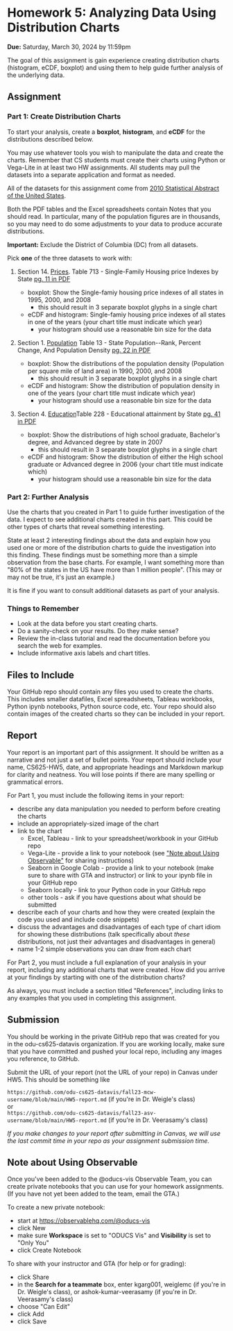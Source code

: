 # Homework 5: Analyzing Data Using Distribution Charts

**Due:** Saturday, March 30, 2024 by 11:59pm  

The goal of this assignment is gain experience creating distribution charts (histogram, eCDF, boxplot) and using them to help guide further analysis of the underlying data.

## Assignment

### Part 1: Create Distribution Charts

To start your analysis, create a **boxplot**, **histogram**, and **eCDF** for the distributions described below. 

You may use whatever tools you wish to manipulate the data and create the charts. Remember that CS students must create their charts using Python or Vega-Lite in at least two HW assignments. All students may pull the datasets into a separate application and format as needed.  

All of the datasets for this assignment come from [2010 Statistical Abstract of the United States](https://www.census.gov/library/publications/2009/compendia/statab/129ed.html). 

Both the PDF tables and the Excel spreadsheets contain Notes that you should read. In particular, many of the population figures are in thousands, so you may need to do some adjustments to your data to produce accurate distributions.

**Important:** Exclude the District of Columbia (DC) from all datasets.

Pick **one** of the three datasets to work with:

1) Section 14. [Prices](https://www.census.gov/library/publications/2009/compendia/statab/129ed/prices.html). Table 713 - Single-Family Housing price Indexes by State [pg. 11 in PDF](https://www2.census.gov/library/publications/2010/compendia/statab/129ed/tables/prices.pdf)
   * boxplot: Show the Single-famiy housing price indexes of all states in 1995, 2000, and 2008
      * this should result in 3 separate boxplot glyphs in a single chart
   * eCDF and histogram: Single-famiy housing price indexes of all states in one of the years (your chart title must indicate which year)
      * your histogram should use a reasonable bin size for the data
   
2) Section 1. [Population](https://www.census.gov/library/publications/2009/compendia/statab/129ed/population.html) Table 13 - State Population--Rank, Percent Change, And Population Density [pg. 22 in PDF](https://www2.census.gov/library/publications/2010/compendia/statab/129ed/tables/pop.pdf)
   * boxplot: Show the distributions of the population density (Population per square mile of land area) in 1990, 2000, and 2008 
      * this should result in 3 separate boxplot glyphs in a single chart
   * eCDF and histogram: Show the distribution of population density in one of the years (your chart title must indicate which year)
      * your histogram should use a reasonable bin size for the data

3) Section 4. [Education](https://www.census.gov/library/publications/2009/compendia/statab/129ed/education.html)Table 228 - Educational attainment by State [pg. 41 in PDF](https://www2.census.gov/library/publications/2010/compendia/statab/129ed/tables/educ.pdf)
   * boxplot: Show the distributions of high school graduate, Bachelor's degree, and Advanced degree by state in 2007 
      * this should result in 3 separate boxplot glyphs in a single chart
   * eCDF and histogram: Show the distribution of either the High school graduate or Advanced degree in 2006 (your chart title must indicate which)
      * your histogram should use a reasonable bin size for the data

### Part 2: Further Analysis

Use the charts that you created in Part 1 to guide further investigation of the data.  I expect to see additional charts created in this part.  This could be  other types of charts that reveal something interesting.

State at least 2 interesting findings about the data and explain how you used one or more of the distribution charts to guide the investigation into this finding. These findings must be something more than a simple observation from the base charts. For example, I want something more than "80% of the states in the US have more than 1 million people". (This may or may not be true, it's just an example.)

It is fine if you want to consult additional datasets as part of your analysis.

### Things to Remember
* Look at the data before you start creating charts.
* Do a sanity-check on your results.  Do they make sense? 
* Review the in-class tutorial and read the documentation before you search the web for examples.
* Include informative axis labels and chart titles.

## Files to Include

Your GitHub repo should contain any files you used to create the charts. This includes smaller datafiles, Excel spreadsheets, Tableau workbooks, Python ipynb notebooks, Python source code, etc. Your repo should also contain images of the created charts so they can be included in your report.

## Report

Your report is an important part of this assignment.  It should be written as a narrative and not just a set of bullet points.  Your report should include your name, CS625-HW5, date, and appropriate headings and Markdown markup for clarity and neatness. You will lose points if there are many spelling or grammatical errors. 

For Part 1, you must include the following items in your report:
* describe any data manipulation you needed to perform before creating the charts
* include an appropriately-sized image of the chart
* link to the chart
    * Excel, Tableau - link to your spreadsheet/workbook in your GitHub repo
    * Vega-Lite - provide a link to your notebook (see ["Note about Using Observable"](#note-about-using-observable) for sharing instructions)
    * Seaborn in Google Colab - provide a link to your notebook (make sure to share with GTA and instructor) or link to your ipynb file in your GitHub repo
    * Seaborn locally - link to your Python code in your GitHub repo
    * other tools - ask if you have questions about what should be submitted
* describe each of your charts and how they were created (explain the code you used and include code snippets)
* discuss the advantages and disadvantages of each type of chart idiom for showing these distributions (talk specifically about *these* distributions, not just their advantages and disadvantages in general)
* name 1-2 simple observations you can draw from each chart

For Part 2, you must include a full explanation of your analysis in your report, including any additional charts that were created.  How did you arrive at your findings by starting with one of the distribution charts?

As always, you must include a section titled "References", including links to any examples that you used in completing this assignment.

## Submission

You should be working in the private GitHub repo that was created for you in the odu-cs625-datavis organization. If you are working locally, make sure that you have committed and pushed your local repo, including any images you reference, to GitHub.

Submit the URL of your report (not the URL of your repo) in Canvas under HW5. This should be something like

`https://github.com/odu-cs625-datavis/fall23-mcw-username/blob/main/HW5-report.md` (if you're in Dr. Weigle's class)  
or  
`https://github.com/odu-cs625-datavis/fall23-asv-username/blob/main/HW5-report.md` (if you're in Dr. Veerasamy's class)  

*If you make changes to your report after submitting in Canvas, we will use the last commit time in your repo as your assignment submission time.*

## Note about Using Observable

Once you've been added to the @oducs-vis Observable Team, you can create private notebooks that you can use for your homework assignments. (If you have not yet been added to the team, email the GTA.)

To create a new private notebook:

* start at https://observablehq.com/@oducs-vis
* click New
* make sure **Workspace** is set to "ODUCS Vis" and **Visibility** is set to "Only You"
* click Create Notebook

To share with your instructor and GTA (for help or for grading):

* click Share
* in the **Search for a teammate** box, enter kgarg001, weiglemc (if you're in Dr. Weigle's class), or ashok-kumar-veerasamy (if you're in Dr. Veerasamy's class)
* choose "Can Edit"
* click Add
* click Save
